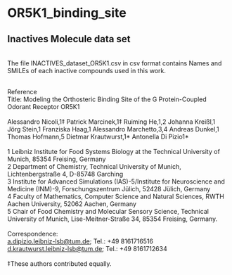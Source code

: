 # OR5K1_binding_site

## Inactives Molecule data set
<br/>
The file INACTIVES_dataset_OR5K1.csv in csv format contains Names and SMILEs of each inactive compounds used in this work.<br/>
<br/>

Reference
<br/>
Title: Modeling the Orthosteric Binding Site of the G Protein-Coupled Odorant Receptor OR5K1<br/>
<br/>
Alessandro Nicoli,1‡ Patrick Marcinek,1‡ Ruiming He,1,2 Johanna Kreißl,1 Jörg Stein,1 Franziska Haag,1 Alessandro Marchetto,3,4 Andreas Dunkel,1 Thomas Hofmann,5 Dietmar Krautwurst,1* Antonella Di Pizio1*<br/>
<br/>
1 Leibniz Institute for Food Systems Biology at the Technical University of Munich, 85354 Freising, Germany<br/>
2 Department of Chemistry, Technical University of Munich, Lichtenbergstraße 4, D-85748 Garching<br/>
3 Institute for Advanced Simulations (IAS)-5/Institute for Neuroscience and Medicine (INM)-9, Forschungszentrum Jülich, 52428 Jülich, Germany<br/>
4 Faculty of Mathematics, Computer Science and Natural Sciences, RWTH Aachen University, 52062 Aachen, Germany<br/>
5 Chair of Food Chemistry and Molecular Sensory Science, Technical University of Munich, Lise-Meitner-Straße 34, 85354 Freising, Germany.<br/>
<br/>
Correspondence:  <br/>
a.dipizio.leibniz-lsb@tum.de; Tel.: +49 8161716516 <br/>
d.krautwurst.leibniz-lsb@tum.de; Tel.: +49 8161712634 <br/>
<br/>
‡These authors contributed equally. 

